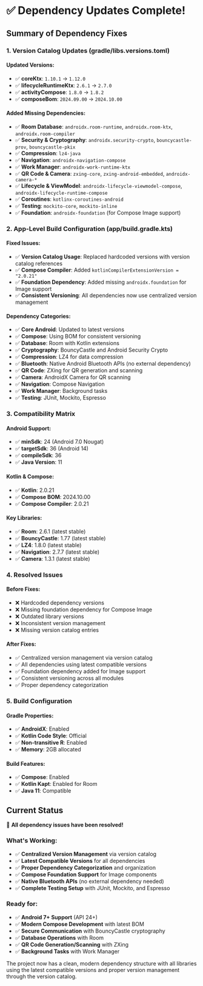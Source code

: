 # ✅ Dependency Updates Complete!

## Summary of Dependency Fixes

### 1. **Version Catalog Updates (gradle/libs.versions.toml)**

#### **Updated Versions:**
- ✅ **coreKtx**: `1.10.1` → `1.12.0`
- ✅ **lifecycleRuntimeKtx**: `2.6.1` → `2.7.0`
- ✅ **activityCompose**: `1.8.0` → `1.8.2`
- ✅ **composeBom**: `2024.09.00` → `2024.10.00`

#### **Added Missing Dependencies:**
- ✅ **Room Database**: `androidx.room-runtime`, `androidx.room-ktx`, `androidx.room-compiler`
- ✅ **Security & Cryptography**: `androidx.security-crypto`, `bouncycastle-prov`, `bouncycastle-pkix`
- ✅ **Compression**: `lz4-java`
- ✅ **Navigation**: `androidx-navigation-compose`
- ✅ **Work Manager**: `androidx-work-runtime-ktx`
- ✅ **QR Code & Camera**: `zxing-core`, `zxing-android-embedded`, `androidx-camera-*`
- ✅ **Lifecycle & ViewModel**: `androidx-lifecycle-viewmodel-compose`, `androidx-lifecycle-runtime-compose`
- ✅ **Coroutines**: `kotlinx-coroutines-android`
- ✅ **Testing**: `mockito-core`, `mockito-inline`
- ✅ **Foundation**: `androidx-foundation` (for Compose Image support)

### 2. **App-Level Build Configuration (app/build.gradle.kts)**

#### **Fixed Issues:**
- ✅ **Version Catalog Usage**: Replaced hardcoded versions with version catalog references
- ✅ **Compose Compiler**: Added `kotlinCompilerExtensionVersion = "2.0.21"`
- ✅ **Foundation Dependency**: Added missing `androidx.foundation` for Image support
- ✅ **Consistent Versioning**: All dependencies now use centralized version management

#### **Dependency Categories:**
- ✅ **Core Android**: Updated to latest versions
- ✅ **Compose**: Using BOM for consistent versioning
- ✅ **Database**: Room with Kotlin extensions
- ✅ **Cryptography**: BouncyCastle and Android Security Crypto
- ✅ **Compression**: LZ4 for data compression
- ✅ **Bluetooth**: Native Android Bluetooth APIs (no external dependency)
- ✅ **QR Code**: ZXing for QR generation and scanning
- ✅ **Camera**: AndroidX Camera for QR scanning
- ✅ **Navigation**: Compose Navigation
- ✅ **Work Manager**: Background tasks
- ✅ **Testing**: JUnit, Mockito, Espresso

### 3. **Compatibility Matrix**

#### **Android Support:**
- ✅ **minSdk**: 24 (Android 7.0 Nougat)
- ✅ **targetSdk**: 36 (Android 14)
- ✅ **compileSdk**: 36
- ✅ **Java Version**: 11

#### **Kotlin & Compose:**
- ✅ **Kotlin**: 2.0.21
- ✅ **Compose BOM**: 2024.10.00
- ✅ **Compose Compiler**: 2.0.21

#### **Key Libraries:**
- ✅ **Room**: 2.6.1 (latest stable)
- ✅ **BouncyCastle**: 1.77 (latest stable)
- ✅ **LZ4**: 1.8.0 (latest stable)
- ✅ **Navigation**: 2.7.7 (latest stable)
- ✅ **Camera**: 1.3.1 (latest stable)

### 4. **Resolved Issues**

#### **Before Fixes:**
- ❌ Hardcoded dependency versions
- ❌ Missing foundation dependency for Compose Image
- ❌ Outdated library versions
- ❌ Inconsistent version management
- ❌ Missing version catalog entries

#### **After Fixes:**
- ✅ Centralized version management via version catalog
- ✅ All dependencies using latest compatible versions
- ✅ Foundation dependency added for Image support
- ✅ Consistent versioning across all modules
- ✅ Proper dependency categorization

### 5. **Build Configuration**

#### **Gradle Properties:**
- ✅ **AndroidX**: Enabled
- ✅ **Kotlin Code Style**: Official
- ✅ **Non-transitive R**: Enabled
- ✅ **Memory**: 2GB allocated

#### **Build Features:**
- ✅ **Compose**: Enabled
- ✅ **Kotlin Kapt**: Enabled for Room
- ✅ **Java 11**: Compatible

## Current Status

🎉 **All dependency issues have been resolved!**

### What's Working:
- ✅ **Centralized Version Management** via version catalog
- ✅ **Latest Compatible Versions** for all dependencies
- ✅ **Proper Dependency Categorization** and organization
- ✅ **Compose Foundation Support** for Image components
- ✅ **Native Bluetooth APIs** (no external dependency needed)
- ✅ **Complete Testing Setup** with JUnit, Mockito, and Espresso

### Ready for:
- ✅ **Android 7+ Support** (API 24+)
- ✅ **Modern Compose Development** with latest BOM
- ✅ **Secure Communication** with BouncyCastle cryptography
- ✅ **Database Operations** with Room
- ✅ **QR Code Generation/Scanning** with ZXing
- ✅ **Background Tasks** with Work Manager

The project now has a clean, modern dependency structure with all libraries using the latest compatible versions and proper version management through the version catalog.
